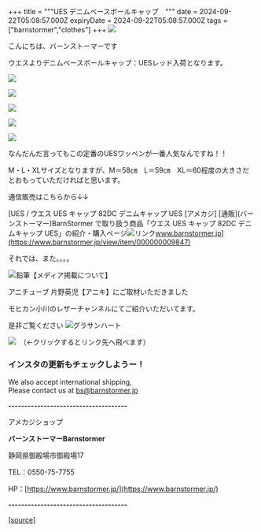 +++
title = """UES デニムベースボールキャップ　"""
date = 2024-09-22T05:08:57.000Z
expiryDate = 2024-09-22T05:08:57.000Z
tags = ["barnstormer","clothes"]
+++
[![](https://stat.ameba.jp/user_images/20231023/16/barnstormer-go/b2/03/p/o0420015015354743273.png)](https://ameblo.jp/barnstormer-go/entry-12825670498.html)

こんにちは、バーンストーマーです

ウエスよりデニムベースボールキャップ：UESレッド入荷となります。

[![](https://stat.ameba.jp/user_images/20240922/14/barnstormer-go/b2/a3/j/o0466070015489242099.jpg)](https://stat.ameba.jp/user_images/20240922/14/barnstormer-go/b2/a3/j/o0466070015489242099.jpg)

[![](https://stat.ameba.jp/user_images/20240922/14/barnstormer-go/38/18/j/o0700046615489242096.jpg)](https://stat.ameba.jp/user_images/20240922/14/barnstormer-go/38/18/j/o0700046615489242096.jpg)

[![](https://stat.ameba.jp/user_images/20240922/14/barnstormer-go/31/85/j/o0466070015489242101.jpg)](https://stat.ameba.jp/user_images/20240922/14/barnstormer-go/31/85/j/o0466070015489242101.jpg)

[![](https://stat.ameba.jp/user_images/20240922/14/barnstormer-go/88/fd/j/o0466070015489242103.jpg)](https://stat.ameba.jp/user_images/20240922/14/barnstormer-go/88/fd/j/o0466070015489242103.jpg)

[![](https://stat.ameba.jp/user_images/20240922/14/barnstormer-go/01/14/j/o0466070015489242325.jpg)](https://stat.ameba.jp/user_images/20240922/14/barnstormer-go/01/14/j/o0466070015489242325.jpg)

なんだんだ言ってもこの定番のUESワッペンが一番人気なんですね！！

M・L・XLサイズとなりますが、M＝58㎝　L＝59㎝　XL＝60程度の大きさだとおもっていただければと思います。

通信販売はこちらから↓↓

[UES / ウエス UES キャップ 82DC デニムキャップ UES \[アメカジ\] \[通販\](バーンストーマー)BarnStormer で取り扱う商品「ウエス UES キャップ 82DC デニムキャップ UES」の紹介・購入ページ![リンク](https://c.stat100.ameba.jp/ameblo/symbols/v3.20.0/svg/gray/editor_link.svg)www.barnstormer.jp](https://www.barnstormer.jp/view/item/000000009847)

それでは、また。。。。

![鉛筆](https://stat100.ameba.jp/blog/ucs/img/char/char3/519.png)【メディア掲載について】

アニチューブ 片野英児【アニキ】にご取材いただきました

モヒカン小川のレザーチャンネルにてご紹介いただいてます。

是非ご覧ください ![グラサンハート](https://stat100.ameba.jp/blog/ucs/img/char/char3/148.png)

[![](https://stat.ameba.jp/user_images/20230412/16/barnstormer-go/6a/23/p/o0108010815269242493.png)](https://www.instagram.com/barnstormer_daily/)　（←クリックするとリンク先へ飛べます）

### インスタの更新もチェックしようー！

We also accept international shipping,  
Please contact us at bs@barnstormer.jp

**\-------------------------------------**

アメカジショップ

**バーンストーマーBarnstormer**

静岡県御殿場市御殿場17

TEL：0550-75-7755

HP：[https://www.barnstormer.jp/](https://www.barnstormer.jp/)

**\-------------------------------------**

[[source]](https://ameblo.jp/barnstormer-go/entry-12868504276.html)
